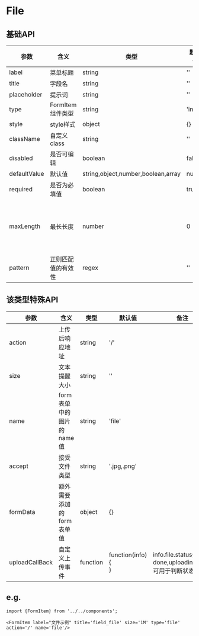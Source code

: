 # File

## 基础API
| 参数 | 含义 | 类型 | 默认值 | 备注 |
| --------- | --------- | --------- | --------- | --------- |
|label|菜单标题|string|''||
|title|字段名|string|''||
|placeholder|提示词|string|''||
|type|FormItem组件类型|string|'input'||
|style|style样式|object|{}||
|className|自定义class|string|''||
|disabled|是否可编辑|boolean|false||
|defaultValue|默认值|string,object,number,boolean,array|null||
|required|是否为必填值|boolean|true||
|maxLength|最长长度|number|0|0为不做限制|
|pattern|正则匹配值的有效性|regex|''||

## 该类型特殊API
| 参数 | 含义 | 类型 | 默认值 | 备注 |
| --------- | --------- | --------- | --------- | --------- |
|action|上传后响应地址|string|'/'||
|size|文本提醒大小|string|''||
|name|form 表单中的图片的 name 值|string|'file'||
|accept|接受文件类型|string|'.jpg,.png'||
|formData|额外需要添加的 form 表单值|object|{}||
|uploadCallBack|自定义上传事件|function|function(info){<br/>}|info.file.status分为<br/>done,uploading,error<br/>可用于判断状态|

## e.g.
```    
import {FormItem} from '../../components';
     
<FormItem label="文件示例" title='field_file' size='1M' type='file' action='/' name='file'/>
```
